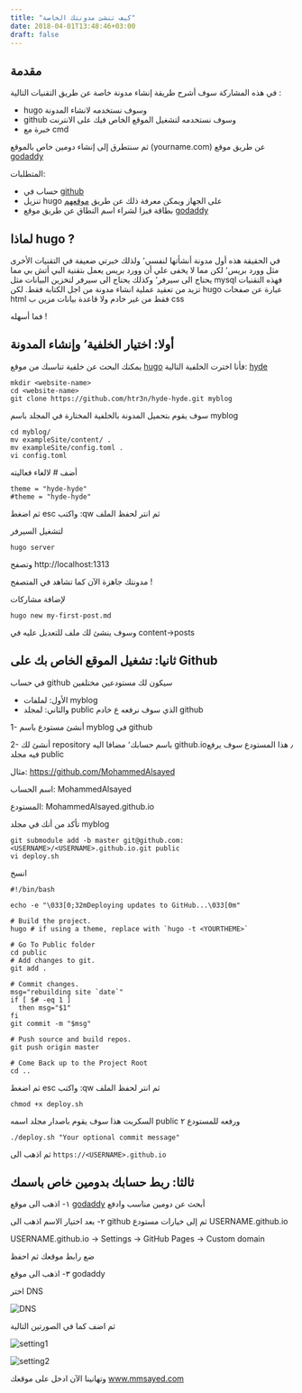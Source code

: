 ```yaml
---
title: "كيف تنشئ مدونتك الخاصة"
date: 2018-04-01T13:48:46+03:00
draft: false
---
```


## مقدمة

في هذه المشاركة سوف أشرح طريقة إنشاء مدونة خاصة عن طريق التقنيات التالية :

* hugo وسوف نستخدمه لانشاء المدونة
* github وسوف نستخدمه لتشغيل الموقع الخاص فيك على الانترنت
* خبرة مع cmd

ثم سنتطرق إلى إنشاء دومين خاص بالموقع (yourname.com) عن طريق موقع [godaddy](https://www.godaddy.com)


المتطلبات:

* حساب في [github](http://github.com)
* تنزيل hugo على الجهاز ويمكن معرفة ذلك عن طريق [موقعهم](https://gohugo.io/getting-started/installing/) 
* بطاقة فيزا لشراء اسم النطاق عن طريق موقع [godaddy](https://www.godaddy.com)

## لماذا hugo ?

في الحقيقة هذه أول مدونة أنشأتها لنفسي٬ ولذلك خبرتي ضعيفة في التقنيات الأخرى مثل وورد بريس٬ 
لكن مما لا يخفى علي أن وورد بريس يعمل بتقنية البي أتش بي مما يحتاج الى سيرفر٬ وكذلك يحتاج الى سيرفر لتخزين البيانات مثل mysql
فهذه التقنيات تزيد من تعقيد عملية انشاء مدونة من اجل الكتابة فقط.
لكن hugo عبارة عن صفحات html فقط من غير خادم ولا قاعدة بيانات مزين ب css 

فما أسهله !


## أولا: اختيار الخلفية٬ وإنشاء المدونة

يمكنك البحث عن خلفية تناسبك من موقع [hugo](https://themes.gohugo.io)
فأنا اخترت الخلفية التالية:
[hyde](https://themes.gohugo.io/hyde-hyde/)

```
mkdir <website-name>
cd <website-name>
git clone https://github.com/htr3n/hyde-hyde.git myblog
```

سوف يقوم بتحميل المدونة بالخلفية المختارة في المجلد باسم myblog

```
cd myblog/
mv exampleSite/content/ .
mv exampleSite/config.toml .
vi config.toml
```

أضف # لالغاء فعاليته
```
theme = "hyde-hyde"
#theme = "hyde-hyde"
```
ثم اضغط esc واكتب :qw ثم انتر لحفظ الملف


لتشغيل السيرفر

`hugo server`

 وتصفح http://localhost:1313 

مدونتك جاهزة الآن كما تشاهد في المتصفح !

لإضافة مشاركات 

```
hugo new my-first-post.md
```

وسوف ينشئ لك ملف للتعديل عليه في content->posts


## ثانيا: تشغيل الموقع الخاص بك على Github

في حساب github سيكون لك مستودعين مختلفين 

* الأول: لملفات myblog
* والثاني: لمجلد public الذي سوف نرفعه ع خادم github

1- أنشئ مستودع باسم myblog في github

2- أنشئ لك repository باسم حسابك٬ مضافا اليه github.io٫ هذا المستودع سوف يرفع فيه مجلد public

مثال:
https://github.com/MohammedAlsayed

اسم الحساب: MohammedAlsayed

المستودع: MohammedAlsayed.github.io

تأكد من أنك في مجلد myblog

```
git submodule add -b master git@github.com:<USERNAME>/<USERNAME>.github.io.git public
vi deploy.sh
```

انسخ

```
#!/bin/bash

echo -e "\033[0;32mDeploying updates to GitHub...\033[0m"

# Build the project.
hugo # if using a theme, replace with `hugo -t <YOURTHEME>`

# Go To Public folder
cd public
# Add changes to git.
git add .

# Commit changes.
msg="rebuilding site `date`"
if [ $# -eq 1 ]
  then msg="$1"
fi
git commit -m "$msg"

# Push source and build repos.
git push origin master

# Come Back up to the Project Root
cd ..
```

ثم اضغط esc واكتب :qw ثم انتر لحفظ الملف

`chmod +x deploy.sh`

السكربت هذا سوف يقوم باصدار مجلد اسمه public ورفعه للمستودع ٢

```
./deploy.sh "Your optional commit message"
```

ثم اذهب الى 
`https://<USERNAME>.github.io`

## ثالثا: ربط حسابك بدومين خاص باسمك

١- 
اذهب الى موقع [godaddy](https://www.godaddy.com) أبحث عن دومين مناسب وادفع

٢-
بعد اختيار الاسم اذهب الى github
ثم إلى خيارات مستودع 
USERNAME.github.io

USERNAME.github.io -> Settings -> GitHub Pages -> Custom domain

ضع رابط موقعك ثم احفظ

٣- اذهب الى موقع godaddy

اختر DNS

![DNS](/img/2018/4/1.png)

ثم اضف كما في الصورتين التالية

![setting1](/img/2018/4/2.png)

![setting2](/img/2018/4/3.png)

وتهانينا الآن ادخل على موقعك 
www.mmsayed.com